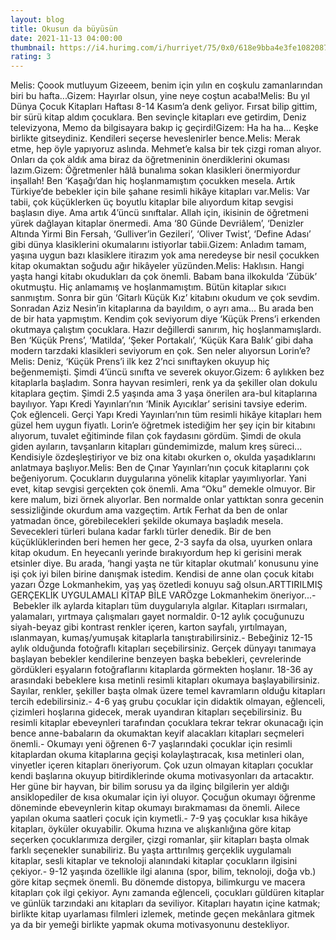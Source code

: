 ```yaml
--- 
layout: blog
title: Okusun da büyüsün
date: 2021-11-13 04:00:00
thumbnail: https://i4.hurimg.com/i/hurriyet/75/0x0/618e9bba4e3fe1082087b68e.jpg
rating: 3
---
```

Melis: Çoook mutluyum Gizeeem, benim için yılın en coşkulu zamanlarından biri bu hafta...Gizem: Hayırlar olsun, yine neye coştun acaba!Melis: Bu yıl Dünya Çocuk Kitapları Haftası 8-14 Kasım’a denk geliyor. Fırsat bilip gittim, bir sürü kitap aldım çocuklara. Ben sevinçle kitapları eve getirdim, Deniz televizyona, Memo da bilgisayara bakıp iç geçirdi!Gizem: Ha ha ha... Keşke birlikte gitseydiniz. Kendileri seçerse heveslenirler bence.Melis: Merak etme, hep öyle yapıyoruz aslında. Mehmet’e kalsa bir tek çizgi roman alıyor. Onları da çok aldık ama biraz da öğretmeninin önerdiklerini okuması lazım.Gizem: Öğretmenler hâlâ bunalıma sokan klasikleri önermiyordur inşallah! Ben ‘Kaşağı’dan hiç hoşlanmamıştım çocukken mesela. Artık Türkiye’de bebekler için bile şahane resimli hikâye kitapları var.Melis: Var tabii, çok küçüklerken üç boyutlu kitaplar bile alıyordum kitap sevgisi başlasın diye. Ama artık 4’üncü sınıftalar. Allah için, ikisinin de öğretmeni yürek dağlayan kitaplar önermedi. Ama ‘80 Günde Devriâlem’, ‘Denizler Altında Yirmi Bin Fersah, ‘Gulliver’in Gezileri’, ‘Oliver Twist’, ‘Define Adası’ gibi dünya klasiklerini okumalarını istiyorlar tabii.Gizem: Anladım tamam, yaşına uygun bazı klasiklere itirazım yok ama neredeyse bir nesil çocukken kitap okumaktan soğudu ağır hikâyeler yüzünden.Melis: Haklısın. Hangi yaşta hangi kitabı okudukları da çok önemli. Babam bana ilkokulda ‘Zübük’ okutmuştu. Hiç anlamamış ve hoşlanmamıştım. Bütün kitaplar sıkıcı sanmıştım. Sonra bir gün ‘Gitarlı Küçük Kız’ kitabını okudum ve çok sevdim. Sonradan Aziz Nesin’in kitaplarına da bayıldım, o ayrı ama... Bu arada ben de bir hata yapmıştım. Kendim çok seviyorum diye ‘Küçük Prens’i erkenden okutmaya çalıştım çocuklara. Hazır değillerdi sanırım, hiç hoşlanmamışlardı. Ben ‘Küçük Prens’, ‘Matilda’, ‘Şeker Portakalı’, ‘Küçük Kara Balık’ gibi daha modern tarzdaki klasikleri seviyorum en çok. Sen neler alıyorsun Lorin’e?Melis: Deniz, ‘Küçük Prens’i ilk kez 2’nci sınıftayken okuyup hiç beğenmemişti. Şimdi 4’üncü sınıfta ve severek okuyor.Gizem: 6 aylıkken bez kitaplarla başladım. Sonra hayvan resimleri, renk ya da şekiller olan dokulu kitaplara geçtim. Şimdi 2.5 yaşında ama 3 yaşa önerilen ara-bul kitaplarına bayılıyor. Yapı Kredi Yayınları’nın ‘Minik Ayıcıklar’ serisini tavsiye ederim. Çok eğlenceli. Gerçi Yapı Kredi Yayınları’nın tüm resimli hikâye kitapları hem güzel hem uygun fiyatlı. Lorin’e öğretmek istediğim her şey için bir kitabını alıyorum, tuvalet eğitiminde filan çok faydasını gördüm. Şimdi de okula giden ayıların, tavşanların kitapları gündemimizde, malum kreş süreci... Kendisiyle özdeşleştiriyor ve biz ona kitabı okurken o, okulda yaşadıklarını anlatmaya başlıyor.Melis: Ben de Çınar Yayınları’nın çocuk kitaplarını çok beğeniyorum. Çocukların duygularına yönelik kitaplar yayımlıyorlar. Yani evet, kitap sevgisi gerçekten çok önemli. Ama “Oku” demekle olmuyor. Bir kere malum, bizi örnek alıyorlar. Ben normalde onlar yattıktan sonra gecenin sessizliğinde okurdum ama vazgeçtim. Artık Ferhat da ben de onlar yatmadan önce, görebilecekleri şekilde okumaya başladık mesela. Sevecekleri türleri bulana kadar farklı türler denedik. Bir de ben küçüklüklerinden beri hemen her gece, 2-3 sayfa da olsa, uyurken onlara kitap okudum. En heyecanlı yerinde bırakıyordum hep ki gerisini merak etsinler diye. Bu arada, ‘hangi yaşta ne tür kitaplar okutmalı’ konusunu yine işi çok iyi bilen birine danışmak istedim. Kendisi de anne olan çocuk kitabı yazarı Özge Lokmanhekim, yaş yaş özetledi konuyu sağ olsun.ARTTIRILMIŞ GERÇEKLİK UYGULAMALI KİTAP BİLE VARÖzge Lokmanhekim öneriyor...- Bebekler ilk aylarda kitapları tüm duygularıyla algılar. Kitapları ısırmaları, yalamaları, yırtmaya çalışmaları gayet normaldir. 0-12 aylık çocuğunuzu siyah-beyaz gibi kontrast renkler içeren, karton sayfalı, yırtılmayan, ıslanmayan, kumaş/yumuşak kitaplarla tanıştırabilirsiniz.- Bebeğiniz 12-15 aylık olduğunda fotoğraflı kitapları seçebilirsiniz. Gerçek dünyayı tanımaya başlayan bebekler kendilerine benzeyen başka bebekleri, çevrelerinde gördükleri eşyaların fotoğraflarını kitaplarda görmekten hoşlanır. 18-36 ay arasındaki bebeklere kısa metinli resimli kitapları okumaya başlayabilirsiniz. Sayılar, renkler, şekiller başta olmak üzere temel kavramların olduğu kitapları tercih edebilirsiniz.- 4-6 yaş grubu çocuklar için didaktik olmayan, eğlenceli, çizimleri hoşlarına gidecek, merak uyandıran kitapları seçebilirsiniz. Bu resimli kitaplar ebeveynleri tarafından çocuklara tekrar tekrar okunacağı için bence anne-babaların da okumaktan keyif alacakları kitapları seçmeleri önemli.- Okumayı yeni öğrenen 6-7 yaşlarındaki çocuklar için resimli kitaplardan okuma kitaplarına geçişi kolaylaştıracak, kısa metinleri olan, vinyetler içeren kitapları öneriyorum. Çok uzun olmayan kitapları çocuklar kendi başlarına okuyup bitirdiklerinde okuma motivasyonları da artacaktır. Her güne bir hayvan, bir bilim sorusu ya da ilginç bilgilerin yer aldığı ansiklopediler de kısa okumalar için iyi oluyor. Çocuğun okumayı öğrenme döneminde ebeveynlerin kitap okumayı bırakmaması da önemli. Ailece yapılan okuma saatleri çocuk için kıymetli.- 7-9 yaş çocuklar kısa hikâye kitapları, öyküler okuyabilir. Okuma hızına ve alışkanlığına göre kitap seçerken çocuklarımıza dergiler, çizgi romanlar, şiir kitapları başta olmak farklı seçenekler sunabiliriz. Bu yaşta arttırılmış gerçeklik uygulamalı kitaplar, sesli kitaplar ve teknoloji alanındaki kitaplar çocukların ilgisini çekiyor.- 9-12 yaşında özellikle ilgi alanına (spor, bilim, teknoloji, doğa vb.) göre kitap seçmek önemli. Bu dönemde distopya, bilimkurgu ve macera kitapları çok ilgi çekiyor. Aynı zamanda eğlenceli, çocukları güldüren kitaplar ve günlük tarzındaki anı kitapları da seviliyor. Kitapları hayatın içine katmak; birlikte kitap uyarlaması filmleri izlemek, metinde geçen mekânlara gitmek ya da bir yemeği birlikte yapmak okuma motivasyonunu destekliyor.